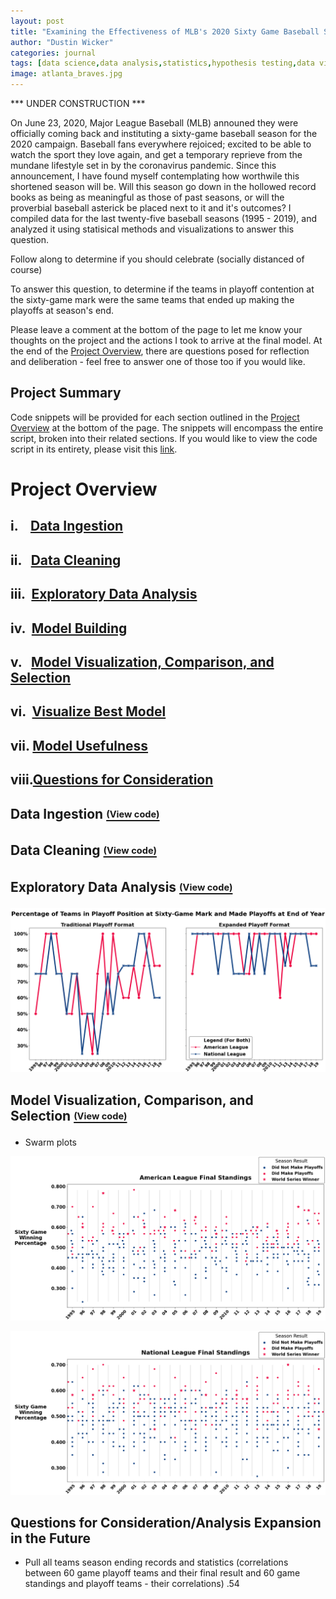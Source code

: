 ```yaml
---
layout: post
title: "Examining the Effectiveness of MLB's 2020 Sixty Game Baseball Season using Python"
author: "Dustin Wicker"
categories: journal
tags: [data science,data analysis,statistics,hypothesis testing,data visualization,data mining,data cleaning,web scraping,python]
image: atlanta_braves.jpg
---
```


*** UNDER CONSTRUCTION ***

On June 23, 2020, Major League Baseball (MLB) announed they were officially coming back and instituting a sixty-game baseball season for the 2020 campaign. Baseball fans everywhere rejoiced; excited to be able to watch the sport they love again, and get a temporary reprieve from the mundane lifestyle set in by the coronavirus pandemic. Since this announcement, I have found myself contemplating how worthwile this shortened season will be. Will this season go down in the hollowed record books as being as meaningful as those of past seasons, or will the proverbial baseball asterick be placed next to it and it's outcomes? I compiled data for the last twenty-five baseball seasons (1995 - 2019), and analyzed it using statisical methods and visualizations to answer this question. 


Follow along to determine if you should celebrate (socially distanced of course) 


To answer this question,  to determine if the teams in playoff contention at the sixty-game mark were the same teams that ended up making the playoffs at season's end. 


 Please leave a comment at the bottom of the page to let me know your thoughts on the project and the actions I took to arrive at the final model. At the end of the [Project Overview](#project-overview), there are questions posed for reflection and deliberation - feel free to answer one of those too if you would like.

## Project Summary  

Code snippets will be provided for each section outlined in the [Project Overview](#project-overview) at the bottom of the page. The snippets will encompass the entire script, broken into their related sections. If you would like to view the code script in its entirety, please visit this [link](https://github.com/dustinwicker/Heart-Disease-Detection/blob/master/heart_disease_code.py/?target=%22_blank%22).
 
# Project Overview  
## i.    [Data Ingestion](#data-ingestionview-code)
## ii.   [Data Cleaning](#data-cleaningview-code)
## iii.  [Exploratory Data Analysis](#exploratory-data-analysisview-code)
## iv.  [Model Building](#model-buildingview-code)
## v.   [Model Visualization, Comparison, and Selection](#model-visualization-comparison-and-selectionview-code)
## vi.  [Visualize Best Model](#visualize-best-modelview-code)
## vii. [Model Usefulness](#model-usefulness)
## viii.[Questions for Consideration](#questions-for-consideration) 
  
## Data Ingestion [<sub><sup>(View code)</sup></sub>](#data-ingestion)  

## Data Cleaning [<sub><sup>(View code)</sup></sub>](#data-cleaning)


## Exploratory Data Analysis [<sub><sup>(View code)</sup></sub>](#exploratory-data-analysis)

![Line Plot](/assets/img/line_plot_percent_sixty_season_end.png "Line Plot Denoting the Percentage of Teams in Playoff Position at Sixty-Game Mark and Made Playoffs at End of Year")

   
## Model Visualization, Comparison, and Selection [<sub><sup>(View code)</sup></sub>](#model-visualization-comparison-and-selection)
* Swarm plots 

![AL Swarm_Plot](/assets/img/american_league_swarmplot.png "Swarm Plot Denoting Sixty Game Winning Percentage of American League Teams and their Season Ending Result")  

![NL Swarm_Plot](/assets/img/national_league_swarmplot.png "Swarm Plot Denoting Sixty Game Winning Percentage of National League Teams and their Season Ending Result")  

## Questions for Consideration/Analysis Expansion in the Future
* Pull all teams season ending records and statistics (correlations between 60 game playoff teams and their final result and 60 game standings and playoff teams - their correlations) .54
